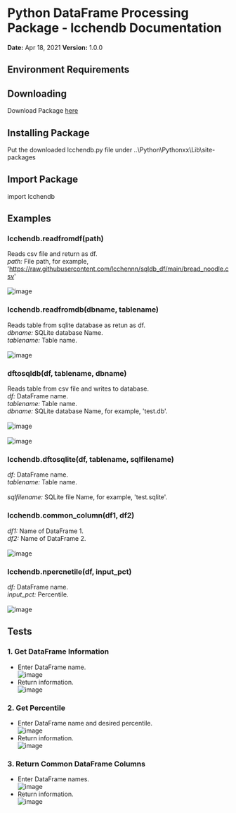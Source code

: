# Python DataFrame Processing Package - lcchendb Documentation
<b>Date:</b> Apr 18, 2021 <b>Version:</b> 1.0.0

## Environment Requirements

## Downloading
Download Package [here](https://github.com/lcchennn/sqldb_df/blob/688163ab22b904b5c77a41127486bf7b3388bcc2/lcchendb.py)
## Installing Package
Put the downloaded lcchendb.py file under 
..\Python\Pythonxx\Lib\site-packages
## Import Package
import lcchendb

## Examples
### lcchendb.readfromdf(path)
Reads csv file and return as df.
<br>*path:* File path, for example, 'https://raw.githubusercontent.com/lcchennn/sqldb_df/main/bread_noodle.csv'
<br><br>![image](https://user-images.githubusercontent.com/52438350/115191821-cbd5de80-a09e-11eb-8a0f-67a711b371ad.png)

### lcchendb.readfromdb(dbname, tablename)
Reads table from sqlite database as retun as df.
<br>*dbname:* SQLite database Name.
<br>*tablename:* Table name.
<br><br>![image](https://user-images.githubusercontent.com/52438350/115193726-66372180-a0a1-11eb-9fe8-a955e6c4abed.png)

### dftosqldb(df, tablename, dbname)
Reads table from csv file and writes to database.
<br>*df:* DataFrame name.
<br>*tablename:* Table name.
<br>*dbname:* SQLite database Name, for example, 'test.db'.
<br><br>![image](https://user-images.githubusercontent.com/52438350/115194521-6d126400-a0a2-11eb-983a-94705040aa74.png)
<br><br>![image](https://user-images.githubusercontent.com/52438350/115194795-cbd7dd80-a0a2-11eb-9b62-c542ff2bd622.png)

### lcchendb.dftosqlite(df, tablename, sqlfilename)
*df:* DataFrame name.
<br>*tablename:* Table name.
<br><br>*sqlfilename:* SQLite file Name, for example, 'test.sqlite'.

### lcchendb.common_column(df1, df2)
*df1:* Name of DataFrame 1.
<br>*df2:* Name of DataFrame 2.
<br><br>![image](https://user-images.githubusercontent.com/52438350/115195140-40ab1780-a0a3-11eb-8000-b759bc57bab3.png)


### lcchendb.npercnetile(df, input_pct)
*df:* DataFrame name.
<br>*input_pct:* Percentile.
<br><br>
![image](https://user-images.githubusercontent.com/52438350/115195202-515b8d80-a0a3-11eb-8714-4eddddabe06d.png)

## Tests
### 1. Get DataFrame Information
- Enter DataFrame name.
<br>![image](https://user-images.githubusercontent.com/52438350/115195382-8a93fd80-a0a3-11eb-8de6-96701777b5c0.png)
- Return information.
<br>![image](https://user-images.githubusercontent.com/52438350/115195438-9bdd0a00-a0a3-11eb-9bd2-ff0d078c211c.png)

### 2. Get Percentile
- Enter DataFrame name and desired percentile.
<br>![image](https://user-images.githubusercontent.com/52438350/115195495-ae574380-a0a3-11eb-8fa7-e22f046d5695.png)
- Return information.
<br>![image](https://user-images.githubusercontent.com/52438350/115195549-be6f2300-a0a3-11eb-912e-24b5332d1719.png)

### 3. Return Common DataFrame Columns
- Enter DataFrame names.
<br>![image](https://user-images.githubusercontent.com/52438350/115195595-cb8c1200-a0a3-11eb-8006-4b05075df9c7.png)
- Return information.
<br>![image](https://user-images.githubusercontent.com/52438350/115195663-df377880-a0a3-11eb-9150-0af68c82418b.png)


